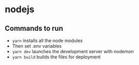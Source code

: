 # nodejs

## Commands to run

- `yarn` installs all the node modules
- Then set .env variables
- `yarn dev` launches the development server with nodemon
- `yarn build` builds the files for deployment
